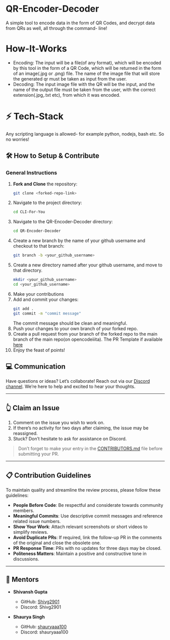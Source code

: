 # QR-Encoder-Decoder
A simple tool to encode data in the form of QR Codes, and decrypt data from QRs as well, all through the command- line!

# How-It-Works
- Encoding: The input will be a file(of any format), which will be encoded by this tool in the form of a QR Code, which will be returned in the form of an 
image(.jpg or .png) file. The name of the image file that will store the generated qr must be taken as input from the user.
- Decoding: The input image file with the QR will be the input, and the name of the output file must be taken from the user, with the correct extension(.jpg,.txt etc),
   from which it was encoded.
# ⚡ Tech-Stack
Any scripting language is allowed- for example python, nodejs, bash etc. So no worries!

## 🛠️ How to Setup & Contribute

### General Instructions
1. **Fork and Clone** the repository:
   ```bash
   git clone <forked-repo-link>
   ```
2. Navigate to the project directory:
   ```bash
   cd CLI-For-You
   ```
3. Navigate to the QR-Encoder-Decoder directory:
   ```bash
   cd QR-Encoder-Decoder
   ```
4. Create a new branch by the name of your github username and checkout to that branch:
   ```bash
   git branch -b <your_github_username>
   ```
5. Create a new directory named after your github username, and move to that directory.
   ```bash
   mkdir <your_github_username>
   cd <your_github_username>
   ```
6. Make your contributions
7. Add and commit your changes:
   ```bash
   git add .
   git commit -m "commit message"
   ```
   The commit message should be clean and meaningful.
8. Push your changes to your own branch of your forked repo.
9. Create a pull request from your branch of the forked repo to the main branch of the main repo(on opencodeiiita). The PR Template if available [here](/.github/PR_Template.md)
10. Enjoy the feast of points!

## 💻 Communication
Have questions or ideas? Let’s collaborate! Reach out via our [Discord channel](https://discord.gg/uNdynbJ5). We’re here to help and excited to hear your thoughts.

---

## 👆 Claim an Issue
1. Comment on the issue you wish to work on.
2. If there’s no activity for two days after claiming, the issue may be reassigned.
3. Stuck? Don’t hesitate to ask for assistance on Discord.

> Don’t forget to make your entry in the [CONTRIBUTORS.md](CONTRIBUTORS.md) file before submitting your PR.

---

## 📋 Contribution Guidelines
To maintain quality and streamline the review process, please follow these guidelines:

- **People Before Code**: Be respectful and considerate towards community members.
- **Meaningful Commits**: Use descriptive commit messages and reference related issue numbers.
- **Show Your Work**: Attach relevant screenshots or short videos to simplify reviews.
- **Avoid Duplicate PRs**: If required, link the follow-up PR in the comments of the original and close the obsolete one.
- **PR Response Time**: PRs with no updates for three days may be closed.
- **Politeness Matters**: Maintain a positive and constructive tone in discussions.

---

## 🤝 Mentors
- **Shivansh Gupta**
  - GitHub: [Shivg2901](https://github.com/Shivg2901)
  - Discord: Shivg2901

- **Shaurya Singh**
  - GitHub: [shauryaaa100](https://github.com/shauryaaa100)
  - Discord: shauryaaa100
